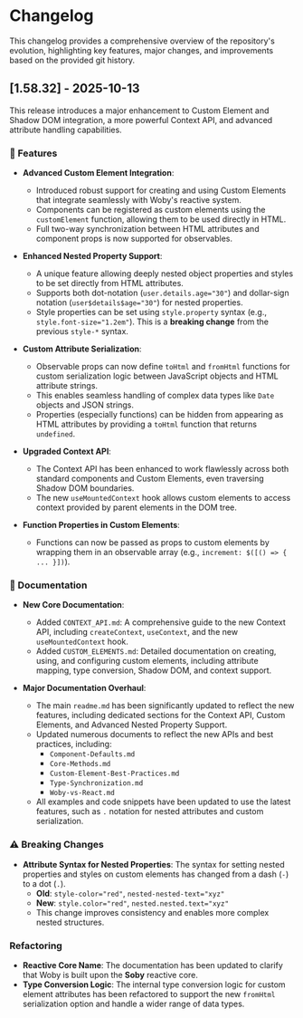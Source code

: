 # Changelog

This changelog provides a comprehensive overview of the repository's evolution, highlighting key features, major changes, and improvements based on the provided git history.

## [1.58.32] - 2025-10-13

This release introduces a major enhancement to Custom Element and Shadow DOM integration, a more powerful Context API, and advanced attribute handling capabilities.

### 🚀 Features

*   **Advanced Custom Element Integration**:
    *   Introduced robust support for creating and using Custom Elements that integrate seamlessly with Woby's reactive system.
    *   Components can be registered as custom elements using the `customElement` function, allowing them to be used directly in HTML.
    *   Full two-way synchronization between HTML attributes and component props is now supported for observables.

*   **Enhanced Nested Property Support**:
    *   A unique feature allowing deeply nested object properties and styles to be set directly from HTML attributes.
    *   Supports both dot-notation (`user.details.age="30"`) and dollar-sign notation (`user$details$age="30"`) for nested properties.
    *   Style properties can be set using `style.property` syntax (e.g., `style.font-size="1.2em"`). This is a **breaking change** from the previous `style-*` syntax.

*   **Custom Attribute Serialization**:
    *   Observable props can now define `toHtml` and `fromHtml` functions for custom serialization logic between JavaScript objects and HTML attribute strings.
    *   This enables seamless handling of complex data types like `Date` objects and JSON strings.
    *   Properties (especially functions) can be hidden from appearing as HTML attributes by providing a `toHtml` function that returns `undefined`.

*   **Upgraded Context API**:
    *   The Context API has been enhanced to work flawlessly across both standard components and Custom Elements, even traversing Shadow DOM boundaries.
    *   The new `useMountedContext` hook allows custom elements to access context provided by parent elements in the DOM tree.

*   **Function Properties in Custom Elements**:
    *   Functions can now be passed as props to custom elements by wrapping them in an observable array (e.g., `increment: $([() => { ... }])`).

### 📝 Documentation

*   **New Core Documentation**:
    *   Added `CONTEXT_API.md`: A comprehensive guide to the new Context API, including `createContext`, `useContext`, and the new `useMountedContext` hook.
    *   Added `CUSTOM_ELEMENTS.md`: Detailed documentation on creating, using, and configuring custom elements, including attribute mapping, type conversion, Shadow DOM, and context support.

*   **Major Documentation Overhaul**:
    *   The main `readme.md` has been significantly updated to reflect the new features, including dedicated sections for the Context API, Custom Elements, and Advanced Nested Property Support.
    *   Updated numerous documents to reflect the new APIs and best practices, including:
        *   `Component-Defaults.md`
        *   `Core-Methods.md`
        *   `Custom-Element-Best-Practices.md`
        *   `Type-Synchronization.md`
        *   `Woby-vs-React.md`
    *   All examples and code snippets have been updated to use the latest features, such as `.` notation for nested attributes and custom serialization.

### ⚠️ Breaking Changes

*   **Attribute Syntax for Nested Properties**: The syntax for setting nested properties and styles on custom elements has changed from a dash (`-`) to a dot (`.`).
    *   **Old**: `style-color="red"`, `nested-nested-text="xyz"`
    *   **New**: `style.color="red"`, `nested.nested.text="xyz"`
    *   This change improves consistency and enables more complex nested structures.

### Refactoring

*   **Reactive Core Name**: The documentation has been updated to clarify that Woby is built upon the **Soby** reactive core.
*   **Type Conversion Logic**: The internal type conversion logic for custom element attributes has been refactored to support the new `fromHtml` serialization option and handle a wider range of data types.